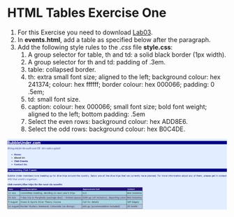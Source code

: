 # HTML Tables Exercise One

1. For this Exercise you need to download [Lab03](archives/Lab03.zip).	
2. In **events.html**, add a table as specified below after the paragraph.
3. Add the following style rules to the *.css* file **style.css**:
   1. A group selector for table, th and td: a solid black border (1px width).
   2. A group selector for th and td: padding of .3em.
   3. table: collapsed border.
   4. th: extra small font size; aligned to the left; background colour: hex 241374; colour: hex ffffff; border colour: hex 000066; padding: 0 .5em;
   5. td: small font size.
   6. caption: colour: hex 000066; small font size; bold font weight; aligned to the left; bottom padding: .5em
   7. Select the even rows: background colour: hex ADD8E6.
   8. Select the odd rows: background colour: hex B0C4DE.


![](img/screen.png)
